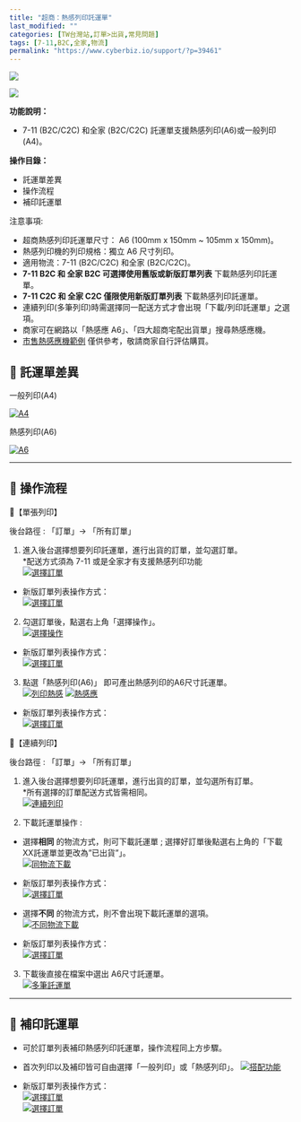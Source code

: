 ```yaml
---
title: "超商：熱感列印託運單"
last_modified: ""
categories: [TW台灣站,訂單>出貨,常見問題]
tags: [7-11,B2C,全家,物流]
permalink: "https://www.cyberbiz.io/support/?p=39461"
---
```


![](https://www.cyberbiz.io/support/wp-content/uploads/適用站別.png)

[![](https://www.cyberbiz.io/support/wp-content/uploads/台灣站.png)](https://www.cyberbiz.io/support/?page_id=2490)

**功能說明：**  

* 7-11 (B2C/C2C) 和全家 (B2C/C2C) 託運單支援熱感列印(A6)或一般列印(A4)。

**操作目錄：**

* 託運單差異
* 操作流程
* 補印託運單

注意事項:  

* 超商熱感列印託運單尺寸： A6 (100mm x 150mm ~ 105mm x 150mm)。
* 熱感列印機的列印規格：獨立 A6 尺寸列印。
* 適用物流：7-11 (B2C/C2C) 和全家 (B2C/C2C)。
* **7-11 B2C 和 全家 B2C 可選擇使用舊版或新版訂單列表** 下載熱感列印託運單。
* **7-11 C2C 和 全家 C2C 僅限使用新版訂單列表** 下載熱感列印託運單。
* 連續列印(多筆列印)時需選擇同一配送方式才會出現「下載/列印託運單」之選項。
* 商家可在網路以「熱感應 A6」、「四大超商宅配出貨單」搜尋熱感應機。
* [市售熱感應機範例](https://24h.pchome.com.tw/prod/DEBQWD-A900GPNTN) 僅供參考，敬請商家自行評估購買。



## 📌 託運單差異

一般列印(A4)

[![A4](https://www.cyberbiz.io/support/wp-content/uploads/超商大宗寄倉B2C-超商熱感列印說明01.png)](https://www.cyberbiz.io/support/wp-content/uploads/超商大宗寄倉B2C-超商熱感列印說明01.png)

熱感列印(A6)

[![A6](https://www.cyberbiz.io/support/wp-content/uploads/超商大宗寄倉B2C-超商熱感列印說明02.png)](https://www.cyberbiz.io/support/wp-content/uploads/超商大宗寄倉B2C-超商熱感列印說明02.png)

* * *



## 📌 操作流程



📍【單張列印】

後台路徑 :  「訂單」→ 「所有訂單」  


1. 進入後台選擇想要列印託運單，進行出貨的訂單，並勾選訂單。  
*配送方式須為 7-11 或是全家才有支援熱感列印功能  
[![選擇訂單](https://www.cyberbiz.io/support/wp-content/uploads/超商大宗寄倉B2C-超商熱感列印說明03.png)](https://www.cyberbiz.io/support/wp-content/uploads/超商大宗寄倉B2C-超商熱感列印說明03.png)  

* 新版訂單列表操作方式：  
[![選擇訂單](https://www.cyberbiz.io/support/wp-content/uploads/超商：熱感列印託運單01.png)](https://www.cyberbiz.io/support/wp-content/uploads/超商：熱感列印託運單01.png)



2. 勾選訂單後，點選右上角「選擇操作」。  
[![選擇操作](https://www.cyberbiz.io/support/wp-content/uploads/超商大宗寄倉B2C-超商熱感列印說明04.png)](https://www.cyberbiz.io/support/wp-content/uploads/超商大宗寄倉B2C-超商熱感列印說明04.png)

* 新版訂單列表操作方式：  
[![選擇訂單](https://www.cyberbiz.io/support/wp-content/uploads/超商：熱感列印託運單02.png)](https://www.cyberbiz.io/support/wp-content/uploads/超商：熱感列印託運單02.png)



3. 點選「熱感列印(A6)」 即可產出熱感列印的A6尺寸託運單。  
[![列印熱感](https://www.cyberbiz.io/support/wp-content/uploads/超商大宗寄倉B2C-超商熱感列印說明05.png)](https://www.cyberbiz.io/support/wp-content/uploads/超商大宗寄倉B2C-超商熱感列印說明05.png)
[![熱感應](https://www.cyberbiz.io/support/wp-content/uploads/超商大宗寄倉B2C-超商熱感列印說明06.png)](https://www.cyberbiz.io/support/wp-content/uploads/超商大宗寄倉B2C-超商熱感列印說明06.png)

* 新版訂單列表操作方式：  
[![選擇訂單](https://www.cyberbiz.io/support/wp-content/uploads/超商：熱感列印託運單02.png)](https://www.cyberbiz.io/support/wp-content/uploads/超商：熱感列印託運單02.png)



📍【連續列印】

後台路徑 :  「訂單」→ 「所有訂單」  


1. 進入後台選擇想要列印託運單，進行出貨的訂單，並勾選所有訂單。  
*所有選擇的訂單配送方式皆需相同。  
[![連續列印](https://www.cyberbiz.io/support/wp-content/uploads/超商大宗寄倉B2C-超商熱感列印說明07.png)](https://www.cyberbiz.io/support/wp-content/uploads/超商大宗寄倉B2C-超商熱感列印說明07.png)



2. 下載託運單操作 : 
* 選擇**相同** 的物流方式，則可下載託運單 ; 選擇好訂單後點選右上角的「下載XX託運單並更改為”已出貨”」。  
[![同物流下載](https://www.cyberbiz.io/support/wp-content/uploads/超商大宗寄倉B2C-超商熱感列印說明08.png)](https://www.cyberbiz.io/support/wp-content/uploads/超商大宗寄倉B2C-超商熱感列印說明08.png)

* 新版訂單列表操作方式：  
[![選擇訂單](https://www.cyberbiz.io/support/wp-content/uploads/超商：熱感列印託運單04.png)](https://www.cyberbiz.io/support/wp-content/uploads/超商：熱感列印託運單04.png)



* 選擇**不同** 的物流方式，則不會出現下載託運單的選項。  
[![不同物流下載](https://www.cyberbiz.io/support/wp-content/uploads/超商大宗寄倉B2C-超商熱感列印說明09.png)](https://www.cyberbiz.io/support/wp-content/uploads/超商大宗寄倉B2C-超商熱感列印說明09.png)



* 新版訂單列表操作方式：  
[![選擇訂單](https://www.cyberbiz.io/support/wp-content/uploads/超商：熱感列印託運單05.png)](https://www.cyberbiz.io/support/wp-content/uploads/超商：熱感列印託運單05.png)



3. 下載後直接在檔案中選出 A6尺寸託運單。  
[![多筆託運單](https://www.cyberbiz.io/support/wp-content/uploads/超商大宗寄倉B2C-超商熱感列印說明10.png)](https://www.cyberbiz.io/support/wp-content/uploads/超商大宗寄倉B2C-超商熱感列印說明10.png)



* * *



## 📌 補印託運單



* 可於訂單列表補印熱感列印託運單，操作流程同上方步驟。
* 首次列印以及補印皆可自由選擇「一般列印」或「熱感列印」。
[![搭配功能](https://www.cyberbiz.io/support/wp-content/uploads/超商大宗寄倉B2C-超商熱感列印說明11.png)](https://www.cyberbiz.io/support/wp-content/uploads/超商大宗寄倉B2C-超商熱感列印說明11.png)

* 新版訂單列表操作方式：  
[![選擇訂單](https://www.cyberbiz.io/support/wp-content/uploads/超商：熱感列印託運單06.png)](https://www.cyberbiz.io/support/wp-content/uploads/超商：熱感列印託運單06.png)  
[![選擇訂單](https://www.cyberbiz.io/support/wp-content/uploads/超商：熱感列印託運單07.png)](https://www.cyberbiz.io/support/wp-content/uploads/超商：熱感列印託運單07.png)

